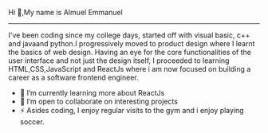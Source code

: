 Hi 👋,My name is AImuel Emmanuel

<hr>

I've been coding since my college days, started off with visual basic, c++ and javaand python.I progressively moved to product design where I learnt the basics of web design. Having an eye for the core functionalities of the user interface and not just the design itself, I proceeded to learning HTML,CSS,JavaScript and ReactJs where i am now focused on building a career as a software frontend engineer.


- 🌱 I’m currently learning more about ReactJs
- 👯 I’m open to collaborate on interesting projects
- ⚡ Asides coding, I enjoy regular visits to the gym and i enjoy playing soccer.

